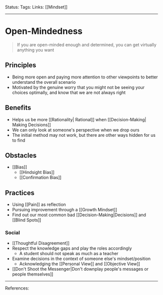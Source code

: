 Status:
Tags:
Links: [[Mindset]]
___
# Open-Mindedness
> If you are open-minded enough and determined, you can get virtually anything you want
## Principles
- Being more open and paying more attention to other viewpoints to better understand the overall scenario
- Motivated by the genuine worry that you might not be seeing your choices optimally, and know that we are not always right
## Benefits
- Helps us be more [[Rationality| Rational]] when [[Decision-Making| Making Decisions]]
- We can only look at someone's perspective when we drop ours
 - The initial method may not work, but there are other ways hidden for us to find
## Obstacles
- [[Bias]]
	- [[Hindsight Bias]]
	- [[Confirmation Bias]]
## Practices
- Using [[Pain]] as reflection
- Pursuing improvement through a [[Growth Mindset]]
- Find out our most common bad [[Decision-Making|Decisions]] and [[Blind Spots]]
### Social
- [[Thoughtful Disagreement]]
- Respect the knowledge gaps and play the roles accordingly
	- A student should not speak as much as a teacher
- Examine decisions in the context of someone else's mindset/position
	- Acknowledging the [[Personal View]] and [[Objective View]]
- [[Don't Shoot the Messenger|Don't downplay people's messages or people themselves]]
___
References: